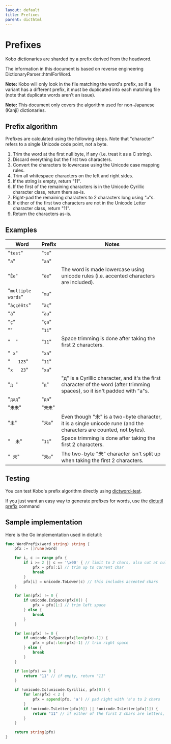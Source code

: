 ```yaml
---
layout: default
title: Prefixes
parent: dicthtml
---
```


# Prefixes
Kobo dictionaries are sharded by a prefix derived from the headword.

The information in this document is based on reverse engineering DictionaryParser::htmlForWord.

**Note:** Kobo will only look in the file matching the word's prefix, so if a variant has a different prefix, it must be duplicated into each matching file (note that duplicate words aren't an issue).

**Note:** This document only covers the algorithm used for non-Japanese (Kanji) dictionaries.

## Prefix algorithm
Prefixes are calculated using the following steps. Note that "character" refers to a single Unicode code point, not a byte.

1. Trim the word at the first null byte, if any (i.e. treat it as a C string).
2. Discard everything but the first two characters.
3. Convert the characters to lowercase using the Unicode case mapping rules.
4. Trim all whitespace characters on the left and right sides.
5. If the string is empty, return "11".
6. If the first of the remaining characters is in the Unicode Cyrillic character class, return them as-is.
7. Right-pad the remaining characters to 2 characters long using "`a`"s.
8. If either of the first two characters are not in the Unicode Letter character class, return "11".
9. Return the characters as-is.

## Examples

<!-- dictutil x -fjson-array word | jq -r '.[] | "| \"`" + .[0] + "`\" | \"`" + .[1] + "`\" | |"' -->

| Word | Prefix | Notes |
| --- | --- | --- |
| "`test`" | "`te`" | |
| "`a`" | "`aa`" | |
| "`Èe`" | "`èe`" | The word is made lowercase using unicode rules (i.e. accented characters are included). |
| "`multiple words`" | "`mu`" | |
| "`àççèñts`" | "`àç`" | |
| "`à`" | "`àa`" | |
| "`ç`" | "`ça`" | |
| "" | "`11`" | |
| "`  `" | "`11`" | Space trimming is done after taking the first 2 characters. |
| "` x`" | "`xa`" | |
| "`   123`" | "`11`" | |
| "`x   23`" | "`xa`" | |
| "`д `" | "`д`" | "д" is a Cyrillic character, and it's the first character of the word (after trimming spaces), so it isn't padded with "a"s. |
| "`дaд`" | "`дa`" | |
| "`未未`" | "`未未`" | |
| "`未`" | "`未a`" | Even though "未" is a two-byte character, it is a single unicode rune (and the characters are counted, not bytes). |
| "`  未`" | "`11`" | Space trimming is done after taking the first 2 characters. |
| "` 未`" | "`未a`" | The two-byte "未" character isn't split up when taking the first 2 characters. |

## Testing
You can test Kobo's prefix algorithm directly using [dictword-test](https://github.com/geek1011/kobo-mods/tree/master/dictword-test/).

If you just want an easy way to generate prefixes for words, use the [dictutil prefix](../dictutil/prefix) command

## Sample implementation
Here is the Go implementation used in dictutil:

```go
func WordPrefix(word string) string {
	pfx := []rune(word)

	for i, c := range pfx {
		if i >= 2 || c == '\x00' { // limit to 2 chars, also cut at null
			pfx = pfx[:i] // trim up to current char
			break
		}
		pfx[i] = unicode.ToLower(c) // this includes accented chars
	}

	for len(pfx) != 0 {
		if unicode.IsSpace(pfx[0]) {
			pfx = pfx[1:] // trim left space
		} else {
			break
		}
	}

	for len(pfx) != 0 {
		if unicode.IsSpace(pfx[len(pfx)-1]) {
			pfx = pfx[:len(pfx)-1] // trim right space
		} else {
			break
		}
	}

	if len(pfx) == 0 {
		return "11" // if empty, return "11"
	}

	if !unicode.Is(unicode.Cyrillic, pfx[0]) {
		for len(pfx) < 2 {
			pfx = append(pfx, 'a') // pad right with 'a's to 2 chars
		}
		if !unicode.IsLetter(pfx[0]) || !unicode.IsLetter(pfx[1]) {
			return "11" // if either of the first 2 chars are letters, return "11"
		}
	}

	return string(pfx)
}
```
